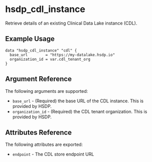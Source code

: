# hsdp_cdl_instance

Retrieve details of an existing Clinical Data Lake instance (CDL).

## Example Usage

```hcl
data "hsdp_cdl_instance" "cdl" {
  base_url        = "https://my-datalake.hsdp.io"
  organization_id = var.cdl_tenant_org
}
```

## Argument Reference

The following arguments are supported:

* `base_url` - (Required) the base URL of the CDL instance. This is provided by HSDP.
* `organization_id` - (Required) the CDL tenant organization. This is provided by HSDP.

## Attributes Reference

The following attributes are exported:

* `endpoint` - The CDL store endpoint URL
